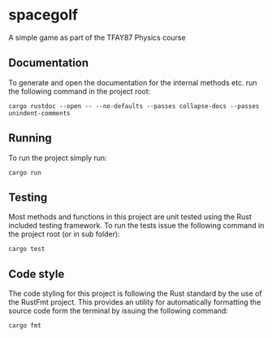 # spacegolf
A simple game as part of the TFAY87 Physics course

## Documentation
To generate and open the documentation for the internal methods etc. run the
following command in the project root:

```
cargo rustdoc --open -- --no-defaults --passes collapse-docs --passes unindent-comments
```

## Running
To run the project simply run:

```
cargo run
```

## Testing
Most methods and functions in this project are unit tested using the Rust
included testing framework. To run the tests issue the following command in
the project root (or in sub folder):

```
cargo test
```

## Code style
The code styling for this project is following the Rust standard by the use
of the RustFmt project.
This provides an utility for automatically formatting the source code form the
terminal by issuing the following command:

```
cargo fmt
```

